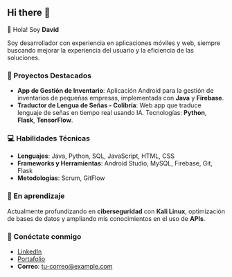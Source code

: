 ## Hi there 👋

👋 Hola! Soy **David**

Soy desarrollador con experiencia en aplicaciones móviles y web, siempre buscando mejorar la experiencia del usuario y la eficiencia de las soluciones. 

### 🚀 Proyectos Destacados

- **App de Gestión de Inventario**: Aplicación Android para la gestión de inventarios de pequeñas empresas, implementada con **Java** y **Firebase**.
- **Traductor de Lengua de Señas - Colibría**: Web app que traduce lenguaje de señas en tiempo real usando IA. Tecnologías: **Python**, **Flask**, **TensorFlow**.

### 💻 Habilidades Técnicas

- **Lenguajes**: Java, Python, SQL, JavaScript, HTML, CSS
- **Frameworks y Herramientas**: Android Studio, MySQL, Firebase, Git, Flask
- **Metodologías**: Scrum, GitFlow

### 🌱 En aprendizaje

Actualmente profundizando en **ciberseguridad** con **Kali Linux**, optimización de bases de datos y ampliando mis conocimientos en el uso de **APIs**.

### 🔗 Conéctate conmigo

- [LinkedIn](#)
- [Portafolio](#)
- **Correo**: [tu-correo@example.com](mailto:tu-correo@example.com)
